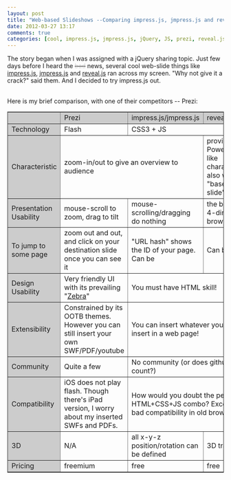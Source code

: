 ```yaml
---
layout: post
title: "Web-based Slideshows --Comparing impress.js, jmpress.js and reveal.js"
date: 2012-03-27 13:17
comments: true
categories: [cool, impress.js, jmpress.js, jQuery, JS, prezi, reveal.js, web slide, CSS3, English Post]
---
```

The story began when I was assigned with a jQuery sharing topic. Just few days before I heard the <strike><span style="color: #cccccc;">bad</span></strike> news, several cool web-slide things like <a href="http://bartaz.github.com/impress.js">impress.js</a>, <a href="http://shama.github.com/jmpress.js">jmpress.js</a> and <a href="http://lab.hakim.se/reveal-js/">reveal.js</a>&nbsp;ran across my screen. "Why not give it a crack?" said them. And I decided to try impress.js out.<br />
<br />
<div class="separator" style="clear: both; text-align: center;">
<span id="goog_724297899"></span><span id="goog_724297900"></span><a href="http://www.blogger.com/"></a>
</div>
Here is my brief comparison, with one of their competitors -- Prezi:<br />
<table border="1" cellpadding="0" cellspacing="0" style="border-collapse: collapse;">
<tbody>
<tr style="background: #CCCCCC;">
  <td style="text-align: left;" width="80"></td>
  <td><div style="text-align: center;">
<div style="text-align: left;">
Prezi</div>
</div>
</td>
  <td><div style="text-align: center;">
<div style="text-align: left;">
impress.js/jmpress.js</div>
</div>
</td>
  <td><div style="text-align: center;">
<div style="text-align: left;">
reveal.js</div>
</div>
</td>
 </tr>
<tr>
  <td style="background: #CCCCCC;"><div style="text-align: left;">
Technology</div>
</td>
  <td><div style="text-align: center;">
<div style="text-align: left;">
Flash</div>
</div>
</td>
  <td colspan="2"><div style="text-align: center;">
<div style="text-align: left;">
CSS3 + JS</div>
</div>
</td>
 </tr>
<tr>
  <td style="background: #CCCCCC;"><div style="text-align: left;">
Characteristic</div>
</td>
  <td colspan="2"><div style="text-align: center;">
<div style="text-align: left;">
zoom-in/out to give an overview to audience</div>
</div>
</td>
  <td><div style="text-align: left;">
provides more PowerPoint-like characteristics, also with the "basement slide"</div>
</td>
 </tr>
<tr>
  <td style="background: #CCCCCC;"><div style="text-align: left;">
Presentation Usability</div>
</td>
  <td><div style="text-align: left;">
mouse-scroll to zoom, drag to tilt</div>
</td>
  <td><div style="text-align: left;">
mouse-scrolling/dragging do nothing</div>
</td>
  <td><div style="text-align: left;">
the brand new 4-direction browsing</div>
</td>
 </tr>
<tr>
  <td style="background: #CCCCCC;"><div style="text-align: left;">
To jump to some page</div>
</td>
  <td><div style="text-align: left;">
zoom out and out, and click on your destination slide once you can see it</div>
</td>
  <td><div style="text-align: left;">
"URL hash" shows the ID of your page. Can be&nbsp;</div>
</td>
  <td><div style="text-align: left;">
Can be linked</div>
</td>
 </tr>
<tr>
  <td style="background: #CCCCCC;"><div style="text-align: left;">
Design Usability</div>
</td>
  <td><div style="text-align: left;">
Very friendly UI with its prevailing "<a href="http://prezi.com/learn/transformation-zebra-move-scale-rotate/">Zebra</a>"</div>
</td>
  <td colspan="2"><div style="text-align: left;">
You must have HTML skill!</div>
</td>
 </tr>
<tr>
  <td style="background: #CCCCCC;"><div style="text-align: left;">
Extensibility</div>
</td>
  <td><div style="text-align: left;">
Constrained by its OOTB themes. However you can still insert your own SWF/PDF/youtube</div>
</td>
  <td colspan="2"><div style="text-align: left;">
You can insert whatever you can insert in a web page!</div>
</td>
</tr>
<tr>
  <td style="background: #CCCCCC;"><div style="text-align: left;">
Community</div>
</td>
  <td style="text-align: center;"><div style="text-align: left;">
Quite a few</div>
</td>
  <td colspan="2" style="text-align: center;"><div style="text-align: left;">
No community (or does github count?)</div>
</td>
</tr>
<tr>
  <td style="background: #CCCCCC;"><div style="text-align: left;">
Compatibility</div>
</td>
  <td><div style="text-align: left;">
iOS does not play flash. Though there's iPad version, I worry about my inserted SWFs and PDFs.</div>
</td>
  <td colspan="2"><div style="text-align: left;">
How would you doubt the perfect HTML+CSS+JS combo? Except the bad compatibility in old browsers.</div>
</td>
 </tr>
<tr>
  <td style="background: #CCCCCC;"><div style="text-align: left;">
3D</div>
</td>
  <td><div style="text-align: center;">
<div style="text-align: left;">
N/A</div>
</div>
</td>
  <td><div style="text-align: left;">
all x-y-z position/rotation can be defined</div>
</td>
  <td><div style="text-align: left;">
3D transition</div>
</td>
 </tr>
<tr>
  <td style="background: #CCCCCC;"><div style="text-align: left;">
Pricing</div>
</td>
  <td><div style="text-align: center;">
<div style="text-align: left;">
freemium</div>
</div>
</td>
  <td><div style="text-align: center;">
<div style="text-align: left;">
free</div>
</div>
</td>
  <td><div style="text-align: center;">
<div style="text-align: left;">
free</div>
</div>
</td>
 </tr>
</tbody></table>
<br />
<br />